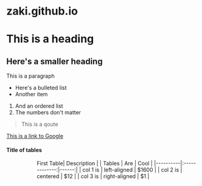 # zaki.github.io
# This is a heading

## Here's a smaller heading

This is a paragraph

* Here's a bulleted list
* Another item

1. And an ordered list
1. The numbers don't matter

> This is a qoute

[This is a link to Google](https://google.com)

#### Title of tables  
<div style="margin-left: 5rem;">
<md>

First Table| Description |
| Tables   |      Are      |  Cool |
|----------|:-------------:|------:|
| col 1 is |  left-aligned | $1600 |
| col 2 is |    centered   |   $12 |
| col 3 is | right-aligned |    $1 |
 
